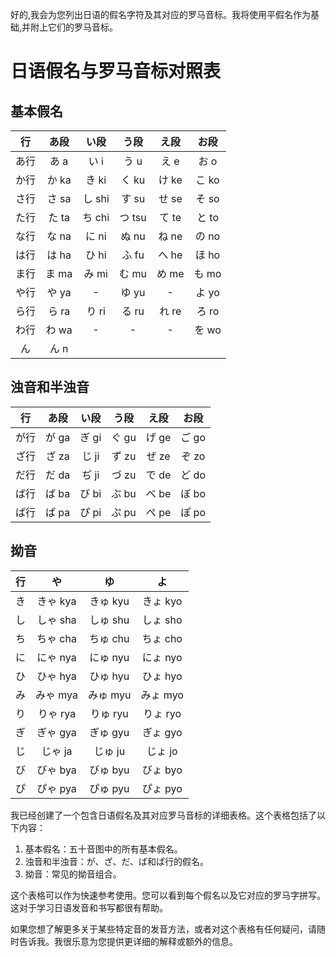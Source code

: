  好的,我会为您列出日语的假名字符及其对应的罗马音标。我将使用平假名作为基础,并附上它们的罗马音标。




# 日语假名与罗马音标对照表

## 基本假名

| 行 | あ段 | い段 | う段 | え段 | お段 |
|:--:|:----:|:----:|:----:|:----:|:----:|
| あ行 | あ a | い i | う u | え e | お o |
| か行 | か ka | き ki | く ku | け ke | こ ko |
| さ行 | さ sa | し shi | す su | せ se | そ so |
| た行 | た ta | ち chi | つ tsu | て te | と to |
| な行 | な na | に ni | ぬ nu | ね ne | の no |
| は行 | は ha | ひ hi | ふ fu | へ he | ほ ho |
| ま行 | ま ma | み mi | む mu | め me | も mo |
| や行 | や ya | - | ゆ yu | - | よ yo |
| ら行 | ら ra | り ri | る ru | れ re | ろ ro |
| わ行 | わ wa | - | - | - | を wo |
| ん | ん n |

## 浊音和半浊音

| 行 | あ段 | い段 | う段 | え段 | お段 |
|:--:|:----:|:----:|:----:|:----:|:----:|
| が行 | が ga | ぎ gi | ぐ gu | げ ge | ご go |
| ざ行 | ざ za | じ ji | ず zu | ぜ ze | ぞ zo |
| だ行 | だ da | ぢ ji | づ zu | で de | ど do |
| ば行 | ば ba | び bi | ぶ bu | べ be | ぼ bo |
| ぱ行 | ぱ pa | ぴ pi | ぷ pu | ぺ pe | ぽ po |

## 拗音

| 行 | や | ゆ | よ |
|:--:|:--:|:--:|:--:|
| き | きゃ kya | きゅ kyu | きょ kyo |
| し | しゃ sha | しゅ shu | しょ sho |
| ち | ちゃ cha | ちゅ chu | ちょ cho |
| に | にゃ nya | にゅ nyu | にょ nyo |
| ひ | ひゃ hya | ひゅ hyu | ひょ hyo |
| み | みゃ mya | みゅ myu | みょ myo |
| り | りゃ rya | りゅ ryu | りょ ryo |
| ぎ | ぎゃ gya | ぎゅ gyu | ぎょ gyo |
| じ | じゃ ja | じゅ ju | じょ jo |
| び | びゃ bya | びゅ byu | びょ byo |
| ぴ | ぴゃ pya | ぴゅ pyu | ぴょ pyo |




我已经创建了一个包含日语假名及其对应罗马音标的详细表格。这个表格包括了以下内容：

1. 基本假名：五十音图中的所有基本假名。
2. 浊音和半浊音：が、ざ、だ、ば和ぱ行的假名。
3. 拗音：常见的拗音组合。

这个表格可以作为快速参考使用。您可以看到每个假名以及它对应的罗马字拼写。这对于学习日语发音和书写都很有帮助。

如果您想了解更多关于某些特定音的发音方法，或者对这个表格有任何疑问，请随时告诉我。我很乐意为您提供更详细的解释或额外的信息。